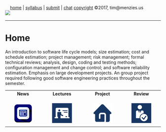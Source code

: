 &nbsp;&nbsp;&nbsp;&nbsp;[home](http://tiny.cc/se17) | 
[syllabus](https://github.com/txt/se17/blob/master/doc/syllabus.md) | 
[submit](http://tiny.cc/se17give) |
[chat](https://se17.slack.com/) 
[copyright](https://github.com/txt/se17/blob/master/LICENSE.md) &copy;2017, tim&commat;menzies.us<br>
[<img width=900 src="https://raw.githubusercontent.com/txt/se17/master/img/se17.png">](http://tiny.cc/se17)   <br>

_______



# Home

An introduction to software life cycle models; size estimation;
cost and schedule estimation; project management; risk management;
formal technical reviews; analysis, design, coding and testing
methods; configuration management and change control; and software
reliability estimation. Emphasis on large development projects. An
group project required following good software engineering
practices throughout the semester.



<center>
<table border=0 align=center>
<tr>
<td align=center><b>News
<img width=65 src="img/200x1.png"></b>
</td>
<td align=center><b>Lectures
<img width=65 src="img/200x1.png"></b>
</td><td align=center><b>Project
<img width=65 src="img/200x1.png"></b>
</td><td align=center><b>Review
<img width=65 src="img/200x1.png">
</td></tr>
<tr>
<td align=center><img src="img/news.png">
</td><td align=center><img src="img/lectures.gif">
</td><td align=center><img src="img/homework.png">
</td><td align=center><img src="img/review.gif">
</td> </tr>
<tr>
<td valign=top  xwidth="100px">

</td>
<td valign=top  xwidth="100px">


</td><td valign=top xwidth="100px">

</td><td valign=top xwidth="100px">

</tr></table>
</center>
